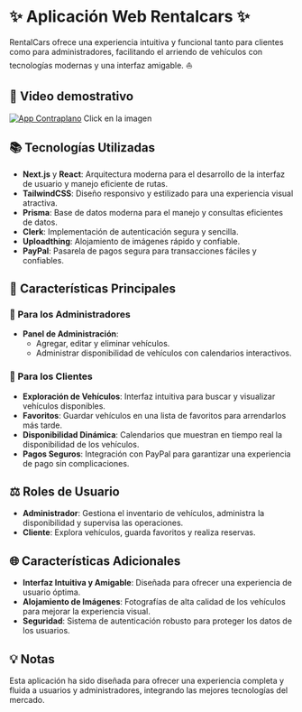 # ✨ Aplicación Web Rentalcars ✨

RentalCars ofrece una experiencia intuitiva y funcional tanto para clientes como para administradores, facilitando el arriendo de vehículos con tecnologías modernas y una interfaz amigable. ⛵

## 🚀 **Video demostrativo**  
[![App Contraplano](https://img.youtube.com/vi/rhvRbDLDD7c/hqdefault.jpg)](https://www.youtube.com/watch?v=rhvRbDLDD7c)
Click en la imagen 



## 📚 Tecnologías Utilizadas

- **Next.js** y **React**: Arquitectura moderna para el desarrollo de la interfaz de usuario y manejo eficiente de rutas.
- **TailwindCSS**: Diseño responsivo y estilizado para una experiencia visual atractiva.
- **Prisma**: Base de datos moderna para el manejo y consultas eficientes de datos.
- **Clerk**: Implementación de autenticación segura y sencilla.
- **Uploadthing**: Alojamiento de imágenes rápido y confiable.
- **PayPal**: Pasarela de pagos segura para transacciones fáciles y confiables.

## 🚗 Características Principales

### 🏢 Para los Administradores
- **Panel de Administración**:
  - Agregar, editar y eliminar vehículos.
  - Administrar disponibilidad de vehículos con calendarios interactivos.

### 🚜 Para los Clientes
- **Exploración de Vehículos**: Interfaz intuitiva para buscar y visualizar vehículos disponibles.
- **Favoritos**: Guardar vehículos en una lista de favoritos para arrendarlos más tarde.
- **Disponibilidad Dinámica**: Calendarios que muestran en tiempo real la disponibilidad de los vehículos.
- **Pagos Seguros**: Integración con PayPal para garantizar una experiencia de pago sin complicaciones.

## ⚖️ Roles de Usuario
- **Administrador**: Gestiona el inventario de vehículos, administra la disponibilidad y supervisa las operaciones.
- **Cliente**: Explora vehículos, guarda favoritos y realiza reservas.

## 🌐 Características Adicionales
- **Interfaz Intuitiva y Amigable**: Diseñada para ofrecer una experiencia de usuario óptima.
- **Alojamiento de Imágenes**: Fotografías de alta calidad de los vehículos para mejorar la experiencia visual.
- **Seguridad**: Sistema de autenticación robusto para proteger los datos de los usuarios.

## 💡 Notas
Esta aplicación ha sido diseñada para ofrecer una experiencia completa y fluida a usuarios y administradores, integrando las mejores tecnologías del mercado.



